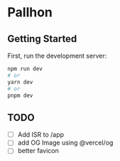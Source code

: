 # Pallhon

## Getting Started

First, run the development server:

```bash
npm run dev
# or
yarn dev
# or
pnpm dev
```

## TODO

- [ ] Add ISR to /app
- [ ] add OG Image using @vercel/og
- [ ] better favicon
